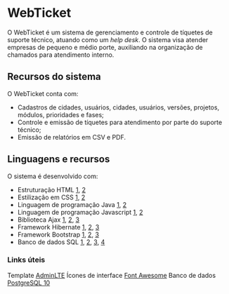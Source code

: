 # WebTicket
O WebTicket é um sistema de gerenciamento e controle de tíquetes de suporte técnico, atuando como um *help desk*. O sistema visa atender empresas de pequeno e médio porte, auxiliando na organização de chamados para atendimento interno.
## Recursos do sistema
O WebTicket conta com:
* Cadastros de cidades, usuários, cidades, usuários, versões, projetos, módulos, prioridades e fases;
* Controle e emissão de tíquetes para atendimento por parte do suporte técnico;
* Emissão de relatórios em CSV e PDF.
## Linguagens e recursos
O sistema é desenvolvido com:
* Estruturação HTML [1](https://www.w3schools.com/html/), [2](https://www.codecademy.com/learn/learn-html)
* Estilização em CSS [1](https://www.w3schools.com/css/), [2](https://www.codecademy.com/learn/learn-css)
* Linguagem de programação Java [1](https://www.learnjavaonline.org/), [2](https://docs.oracle.com/javase/tutorial/index.html)
* Linguagem de programação Javascript [1](https://www.w3schools.com/js/), [2](https://www.codecademy.com/learn/introduction-to-javascript)
* Biblioteca Ajax [1](https://www.w3schools.com/xml/ajax_intro.asp), [2](https://www.tutorialspoint.com/ajax/), [3](https://www.javatpoint.com/ajax-tutorial)
* Framework Hibernate [1](https://hibernate.org/), [2](https://www.devmedia.com.br/guia/hibernate/38312), [3](https://www.tutorialspoint.com/hibernate/)
* Framework Bootstrap [1](https://getbootstrap.com.br/), [2](https://www.w3schools.com/bootstrap/), [3](https://www.codecademy.com/learn/learn-bootstrap)
* Banco de dados SQL [1](https://www.w3schools.com/sql/), [2](https://www.codecademy.com/learn/learn-sql), [3](https://www.tutorialspoint.com/postgresql/), [4](https://pgexercises.com/)
### Links úteis
Template [AdminLTE](https://adminlte.io/)
Ícones de interface [Font Awesome](https://fontawesome.com/v4.7.0/cheatsheet/)
Banco de dados [PostgreSQL 10](https://www.enterprisedb.com/thank-you-downloading-postgresql?anid=1256376)

